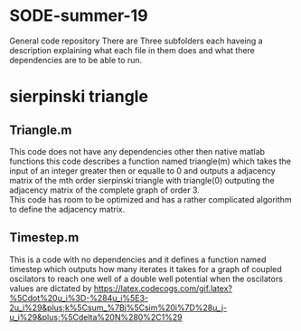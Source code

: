 # SODE-summer-19
General code repository 
  There are Three subfolders each haveing a description explaining what each file in them does and what there dependencies are to be able to run.



# sierpinski triangle

## Triangle.m
  This code does not have any dependencies other then native matlab functions this code describes a function named triangle(m) 
  which takes the input of an integer greater then or equalle to 0 and outputs a adjacency matrix of the mth order sierpinski triangle 
  with triangle(0) outputing the adjacency matrix of the complete graph of order 3.  
    This code has room to be optimized and has a rather complicated algorithm to define the adjacency matrix.
    
## Timestep.m

  This is a code with no dependencies and it defines a function named timestep which outputs how many iterates it takes for a graph of 
  coupled oscilators to reach one well of a double well potential when the oscilators values are dictated by https://latex.codecogs.com/gif.latex?%5Cdot%20u_i%3D-%284u_i%5E3-2u_i%29&plus;k%5Csum_%7Bj%5Csim%20i%7D%28u_j-u_i%29&plus;%5Cdelta%20N%280%2C1%29

